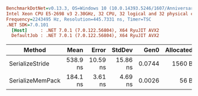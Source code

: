 ``` ini

BenchmarkDotNet=v0.13.3, OS=Windows 10 (10.0.14393.5246/1607/AnniversaryUpdate/Redstone1), VM=VMware
Intel Xeon CPU E5-2698 v3 2.30GHz, 32 CPU, 32 logical and 32 physical cores
Frequency=2243495 Hz, Resolution=445.7331 ns, Timer=TSC
.NET SDK=7.0.101
  [Host]     : .NET 7.0.1 (7.0.122.56804), X64 RyuJIT AVX2
  DefaultJob : .NET 7.0.1 (7.0.122.56804), X64 RyuJIT AVX2


```
|           Method |     Mean |    Error |   StdDev |   Gen0 | Allocated |
|----------------- |---------:|---------:|---------:|-------:|----------:|
|  SerializeStride | 538.9 ns | 10.59 ns | 15.86 ns | 0.0744 |    1560 B |
| SerializeMemPack | 184.1 ns |  3.61 ns |  4.69 ns | 0.0026 |      56 B |
